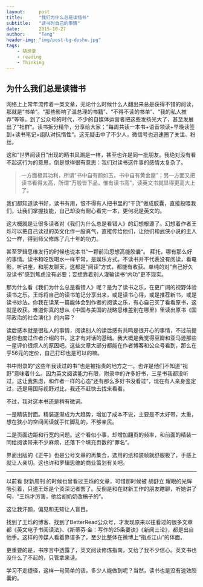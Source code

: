 ```yaml
---
layout:     post
title:      "我们为什么总是读错书"
subtitle:   "读书时自己的事情"
date:       2015-10-27
author:     "Teng"
header-img: "img/post-bg-dushu.jpg"
tags:
    - 随想录
    - reading
    - Thinking
---
```



## 为什么我们总是读错书

网络上上常年流传着一类文章，无论什么时候什么人翻出来总是获得不错的阅读，那就是“书单”。“那些影响了温总理的书籍”、“不得不读的书单”、“我的私人推荐”等等。到了公众号的时代，不少的自媒体运营者把这些发扬光大了，甚至发展出了”社群“。读书拆分精华，分享给大家；”每周共读一本书+语音领读+早晚读签到+读书笔记+组队对抗惰性“。这无疑击中了不少人，微信号也迅速圈了关注、粉丝。

这和“世界阅读日”出现的晒书风潮是一样，甚至也许是同一批朋友。我绝对没有看不起这行为的意思，倒是觉得很有意思：我们对读书这件事的感情太复杂了。

> 一方面极其功利，所谓“书中自有颜如玉，书中自有黄金屋”；另一方面又把读书看得太高，所谓“万般皆下品，惟有读书高”，读英文书就显得更高大上了。

我们都知道读书好，读书有用，恨不得有人把书里的“干货”做成胶囊，直接投喂我们，让我们掌握技能，自己却没有耐心看完一本，更何况是英文的。

这大概就是让很多读者对《我们为什么总是看错人》的幻想根源了。幻想着作者王烁可以把自己读过的英文化作一股真气，直接传给他们，让他们和武侠小说的主人公一样，得到师父修炼了几十年的功力。

甚至罗辑思维发行的时候也说本书“一颗前沿思想高能胶囊“。 拜托，哪有那么好的事情。读书和吃饭喝水一样平常，是娱乐方式。不读书并不代表没有阅读，看电影，听讲座，和朋友聊天，这都是“阅读”方式，都能有收获。单纯的对“自己好久没读书”感到焦虑没有必要；妄想靠着别人灌输读书“内功”更不现实。

那为什么看《我们为什么总是看错人》呢？是为了读书之乐，在更广阔的视野体验读书之乐。王烁将自己的读书笔记分享出来，或是读书心得，或是推荐新书，或是读书妙法。你我在读某一篇能体会到作者的阅读之乐，有心自己买了看看原书，这就是收获。难道你真的想从《中国与美国的战略思维差别在哪里》里读出原书《国际政治的社会演化》的内容？

读后感本就是很私人的事情，阅读别人的读后感有共鸣是很开心的事情，不过前提是你也度过作者介绍的书，这才有对话的基础。我大概是我觉得豆瓣和亚马逊那些一星评价很烦人的原因吧。这些文章大部分都能在作者博客和公众号看到，那么在乎56元的定价，自己打印也是可以的嘛。

书中附录的“这些年我读过的书”也是被指责的地方之一。也许是他们不知道“视野”意味着什么。因为英文阅读能力有限，附录中的许多好书，三星书我都没听过，这让我焦虑，和作者一样的心态“还有那么多好书没看过”，现在有人亲身鉴定过，还是用国际视野对比，我还不赶快去找来看看。

不过，我对这本书还是稍有微词。

一是精装封面。精装逐渐成为大趋势，增加了成本不说，主要是不太好带，太重，想在狭小的空间阅读就手忙脚乱的，不够亲民。

二是页面边距和行宽的问题。这个看似小事，却增加翻页的频率，和前面的精装一同给阅读带来不少麻烦，还落下个填充页数的“罪名”。

界面出版的《正午》也是公号文章的再集合，选用的纸和装帧就舒服极了，手感上就让人亲切。这也许和罗辑思维的商业策划有关吧。

----

以前看 财新周刊 的时候也曾看过王烁的文章，可惜那时候被 胡舒立 耀眼的光辉吸引着，只道王烁是个资深记者罢了。反倒是和在财新工作的朋友瞎聊，听她讲了句，“王烁才厉害，他给胡奶奶改稿子的“。

这让我汗颜，偏见和无知让人盲目。

找到了王烁的博客、找到了BetterRead公众号，才发现原来以往看过的很多文章都《英文电子书阅读法》、《斯蒂芬·金：写作的25条要诀》《新闻三论》，都是出自他手。这样的传媒人看着靠谱多了，至少比整体在微博上“指点江山”的体面。

更重要的是，书序言中透露了，英文阅读修炼指南，又给了我不少信心。英文书也没什么了不起的，只管拿来读。

学习不走捷径，这样一句简单的话，多少人能做到呢？当然，读书也是没有速效胶囊的。
